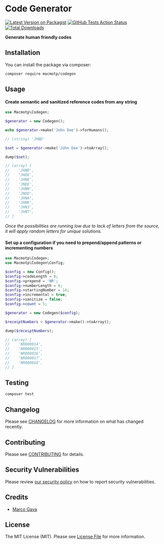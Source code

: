 # Code Generator

[![Latest Version on Packagist](https://img.shields.io/packagist/v/macmotp/codegen.svg?style=flat-square)](https://packagist.org/packages/macmotp/codegen)
[![GitHub Tests Action Status](https://img.shields.io/github/workflow/status/macmotp/codegen/run-tests?label=tests)](https://github.com/macmotp/codegen/actions?query=workflow%3Arun-tests+branch%3Amain)
[![Total Downloads](https://img.shields.io/packagist/dt/macmotp/codegen.svg?style=flat-square)](https://packagist.org/packages/macmotp/codegen)

**Generate human friendly codes**

## Installation

You can install the package via composer:

```bash
composer require macmotp/codegen
```

##  Usage
   
#### Create semantic and sanitized reference codes from any string
``` php
use Macmotp\Codegen;

$generator = new Codegen();

echo $generator->make('John Doe')->forHumans();

// (string) 'JHND'

$set = $generator->make('John Doe')->toArray();

dump($set);

// (array) [
//    'JHND',
//    'JHDE',
//    'JHNE',
//    'JNDE',
//    'JHNN',
//    'JNDD',
//    'JHNA',
//    'JHNK',
//    'JHN3',
//    'JHNT',
// ]
```
_Once the possibilities are running low due to lack of letters from the source, it will apply random letters for unique solutions._

#### Set up a configuration if you need to prepend/append patterns or incrementing numbers
``` php
use Macmotp\Codegen;
use Macmotp\Codegen\Config;

$config = new Config();
$config->codeLength = 8;
$config->prepend = 'NR';
$config->numberLength = 6;
$config->startingNumber = 14;
$config->incremental = true;
$config->sanitize = false;
$config->count = 5;

$generator = new Codegen($config);

$receiptNumbers = $generator->make()->toArray();

dump($receiptNumbers);

// (array) [
//    'NR000014',
//    'NR000015',
//    'NR000016',
//    'NR000017',
//    'NR000018',
// ]
```

## Testing

``` bash
composer test
```

## Changelog

Please see [CHANGELOG](changelog.md) for more information on what has changed recently.

## Contributing

Please see [CONTRIBUTING](.github/contributing.md) for details.

## Security Vulnerabilities

Please review [our security policy](.github/security.md) on how to report security vulnerabilities.

## Credits

- [Marco Gava](https://github.com/macmotp)

## License

The MIT License (MIT). Please see [License File](license.md) for more information.
